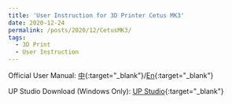 ```yaml
---
title: 'User Instruction for 3D Printer Cetus MK3'
date: 2020-12-24
permalink: /posts/2020/12/CetusMK3/
tags:
  - 3D Print
  - User Instruction
---
```


Official User Manual: [中](http://yzhangec.github.io/files/CetusMK3_zh.pdf){:target="_blank"}/[En](http://yzhangec.github.io/files/CetusMK3_en.pdf){:target="_blank"}

UP Studio Download (Windows Only): [UP Studio](https://www.tiertime.com/up-studio/){:target="_blank"}
